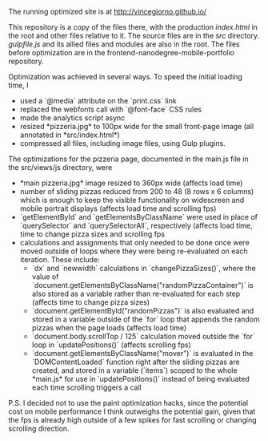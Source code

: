 The running optimized site is at http://vincegiorno.github.io/

This repository is a copy of the files there, with the production *index.html* in the root and other files relative to it. The source files are in the *src* directory. *gulpfile.js* and its allied files and modules are also in the root. The files before optimization are in the frontend-nanodegree-mobile-portfolio repository.

Optimization was achieved in several ways. To speed the initial loading time, I
<ul><li>used a `@media` attribute on the `print.css` link</li>
<li>replaced the webfonts call with `@font-face` CSS rules</li>
<li>made the analytics script async</li>
<li>resized *pizzeria.jpg* to 100px wide for the small front-page image (all annotated in *src/index.html*)</li>
<li>compressed all files, including image files, using Gulp plugins.</li></ul>


The optimizations for the pizzeria page, documented in the main.js file in the src/views/js directory, were
<ul><li>*main pizzeria.jpg* image resized to 360px wide (affects load time)</li>
<li>number of sliding pizzas reduced from 200 to 48 (8 rows x 6 columns) which is enough to keep the visible functionality on widescreen and mobile portrait displays (affects load time and scrolling fps)</li>
<li>`getElementById` and `getElementsByClassName` were used in place of `querySelector` and `querySelectorAll`, respectively (affects load time, time to change pizza sizes and scrolling fps</li>
<li>calculations and assignments that only needed to be done once were moved outside of loops where they were being re-evaluated on each iteration. These include:
<ul><li>`dx` and `newwidth` calculations in `changePizzaSizes()`, where the value of `document.getElementsByClassName("randomPizzaContainer")` is also stored as a variable rather than re-evaluated for each step (affects time to change pizza sizes)</li>
<li>`document.getElementById("randomPizzas")` is also evaluated and stored in a variable outside of the `for` loop that appends the random pizzas when the page loads (affects load time)</li>
<li>`document.body.scrollTop / 125` calculation moved outside the `for` loop in `updatePositions()` (affects scrolling fps)</li>
<li>`document.getElementsByClassName("mover")` is evaluated in the `DOMContentLoaded` function right after the sliding pizzas are created, and stored in a variable (`items`) scoped to the whole *main.js* for use in `updatePositions()` instead of being evaluated each time scrolling triggers a call</ul></ul>

P.S. I decided not to use the paint optimization hacks, since the potential cost on mobile performance I think outweighs the potential gain, given that the fps is already high outside of a few spikes for fast scrolling or changing scrolling direction.
